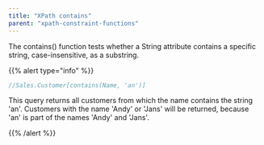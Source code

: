 ```yaml
---
title: "XPath contains"
parent: "xpath-constraint-functions"
---
```



The contains() function tests whether a String attribute contains a specific string, case-insensitive, as a substring.

{{% alert type="info" %}}

```java
//Sales.Customer[contains(Name, 'an')]
```

This query returns all customers from which the name contains the string 'an'. Customers with the name 'Andy' or 'Jans' will be returned, because 'an' is part of the names 'Andy' and 'Jans'.

{{% /alert %}}
